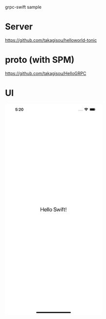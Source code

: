 grpc-swift sample

# Server

https://github.com/takagisou/helloworld-tonic

# proto (with SPM)

https://github.com/takagisou/HelloGRPC

# UI

<kbd>
<img src="./static/image.png" width=320 alt="ss">
</kbd>